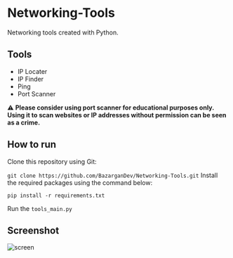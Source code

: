 # Networking-Tools
Networking tools created with Python.

## Tools
-  IP Locater
-  IP Finder
-  Ping
-  Port Scanner

⚠️ **Please consider using port scanner for educational purposes only. Using it to scan websites or IP addresses without permission can be seen as a crime.**

## How to run
Clone this repository using Git:

`git clone https://github.com/BazarganDev/Networking-Tools.git`
Install the required packages using the command below:

`pip install -r requirements.txt`

Run the `tools_main.py`

## Screenshot
![screen](https://github.com/BazarganDev/Networking-Tools/assets/124906353/bb27907e-d268-47b8-aec5-8deae025ebba)
